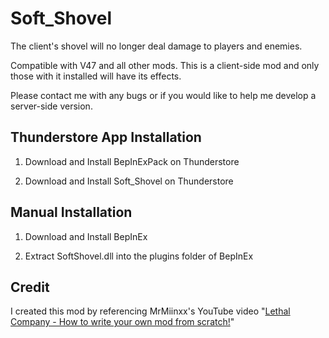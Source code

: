 # Soft_Shovel

The client's shovel will no longer deal damage to players and enemies. 

Compatible with V47 and all other mods. This is a client-side mod and only those with it installed will have its effects.

Please contact me with any bugs or if you would like to help me develop a server-side version.

## Thunderstore App Installation

1. Download and Install BepInExPack on Thunderstore

2. Download and Install Soft_Shovel on Thunderstore

## Manual Installation

1. Download and Install BepInEx

2. Extract SoftShovel.dll into the plugins folder of BepInEx

## Credit

I created this mod by referencing MrMiinxx's YouTube video
 "[Lethal Company - How to write your own mod from scratch!](https://www.youtube.com/watch?v=4Q7Zp5K2ywI&t=1505s)"

